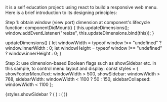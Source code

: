 it is a self education project: using react to build a responsive web menu. Here is a brief introduction to its designing principles:

Step 1: obtain window (view port) dimension at component's lifecycle function: 
componentDidMount() {
    this.updateDimensions();
    window.addEventListener("resize", this.updateDimensions.bind(this));
  }

updateDimensions() {
    let windowWidth = typeof window !== "undefined" ? window.innerWidth : 0;
    let windowHeight = typeof window !== "undefined" ? window.innerHeight : 0;
  }

Step 2: use dimension-based Boolean flags such as showSidebar etc. in this sample, to control menu layout and display: 
const styles = {
      showFooterMenuText: windowWidth > 500,
      showSidebar: windowWidth > 768,
      sidebarWidth: windowWidth < 1100 ? 50 : 150,
      sidebarCollapsed: windowWidth < 1100
    };

{styles.showSidebar ? (
          <Sidebar menuItems={menuItems} styles={styles} />
        ) : (
          <TopBar styles={styles} />
        )}